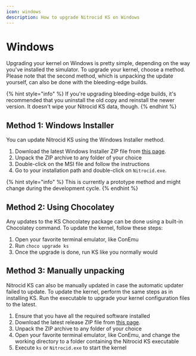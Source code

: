 ```yaml
---
icon: windows
description: How to upgrade Nitrocid KS on Windows
---
```


# Windows

Upgrading your kernel on Windows is pretty simple, depending on the way you've installed the simulator. To upgrade your kernel, choose a method. Please note that the second method, which is unpacking the update yourself, can also be done with the bleeding-edge builds.

{% hint style="info" %}
If you're upgrading bleeding-edge builds, it's recommended that you uninstall the old copy and reinstall the newer version. It doesn't wipe your Nitrocid KS data, though.
{% endhint %}

## Method 1: Windows Installer

You can update Nitrocid KS using the Windows Installer method.

1. Download the latest Windows Installer ZIP file from [this page](https://github.com/Aptivi/Kernel-Simulator/releases).
2. Unpack the ZIP archive to any folder of your choice
3. Double-click on the MSI file and follow the instructions
4. Go to your installation path and double-click on `Nitrocid.exe`.

{% hint style="info" %}
This is currently a prototype method and might change during the development cycle.
{% endhint %}

## Method 2: Using Chocolatey

Any updates to the KS Chocolatey package can be done using a built-in Chocolatey command. To update the kernel, follow these steps:

1. Open your favorite terminal emulator, like ConEmu
2. Run `choco upgrade ks`
3. Once the upgrade is done, run KS like you normally would

## Method 3: Manually unpacking

Nitrocid KS can also be manually updated in case the automatic updater failed to update. To update the kernel, perform the same steps as in installing KS. Run the executable to upgrade your kernel configuration files to the latest.

1. Ensure that you have all the required software installed
2. Download the latest release ZIP file from [this page](https://github.com/Aptivi/Kernel-Simulator/releases).
3. Unpack the ZIP archive to any folder of your choice
4. Open your favorite terminal emulator, like ConEmu, and change the working directory to a folder containing the Nitrocid KS executable
5. Execute `ks` or `Nitrocid.exe` to start the kernel
